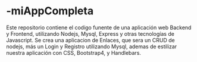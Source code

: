 # -miAppCompleta
Este repositorio contiene el codigo funente de una aplicación web Backend y Frontend, utilizando Nodejs, Mysql, Express y otras tecnologías de Javascript. Se crea una aplicacion de Enlaces, que sera un CRUD de nodejs, más un Login y Registro utilizando Mysql, ademas de estilizar nuestra aplicación con CSS, Bootstrap4, y Handlebars.

